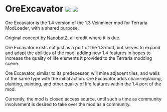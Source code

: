 
# OreExcavator ![](https://img.shields.io/badge/mod%20loader-tModLoader-1976d2?style=for-the-badge&labelColor=0d1117&color=brightgreen) ![](https://img.shields.io/steam/downloads/2565639705?color=darkblue&label=Steam&logo=steam&logoColor=white&style=for-the-badge) 
Ore Excavator is the 1.4 version of the 1.3 Veinminer mod for Terraria ModLoader, with a shared purpose.

Original concept by [NanobotZ](https://github.com/NanobotZ), all credit where it is due.

Ore Excavator exists not just as a port of the 1.3 mod, but serves to expand and adapt the abilities of the mod,
adding new 1.4 features in hopes to increase the quality of life elements it provided to the Terraria modding scene.

Ore Excavator, similar to its predecessor, will mine adjacent tiles, and walls of the same type with the initial action.
Ore Excavator adds chain-replacing, planting, painting, and other quality of life features within the 1.4 port of the mod.

Currently, the mod is closed access source, until such a time as community involvement is desired to take over the
mod as a community.
